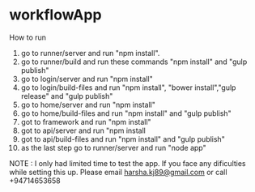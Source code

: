 # workflowApp

How to run

1. go to runner/server and run "npm install".
2. go to runner/build and run these commands  "npm install" and "gulp publish"
3. go to login/server and run "npm install"
4. go to login/build-files and run "npm install", "bower install","gulp  release" and "gulp publish"
5. go to home/server and run "npm install"
6. go to home/build-files and run "npm install" and "gulp publish"
7. got to framework and run "npm install"
8. got to api/server and run "npm install
9. got to api/build-files and run "npm install" and "gulp publish"
10. as the last step go to runner/server and run "node app"

NOTE : I only had limited time to test the app. If you face any dificulties while setting this up. Please email harsha.kj89@gmail.com or call +94714653658
